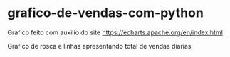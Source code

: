 # grafico-de-vendas-com-python
Grafico feito com auxilio do site https://echarts.apache.org/en/index.html

Grafico de rosca e linhas apresentando total de vendas diarias
